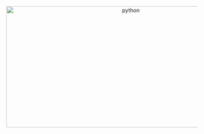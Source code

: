 <div align="center">
    <img src="https://socialify.git.ci/ricolxwz/python/image?font=Raleway&name=1&owner=1&pattern=Overlapping%20Hexagons&theme=Auto" alt="python" width="640" height="320" />
</div>